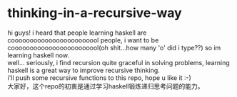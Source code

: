 # thinking-in-a-recursive-way
hi guys! i heard that people learning haskell are coooooooooooooooooooooool people, i want to be coooooooooooooooooooooool(oh shit...how many 'o' did i type??) so im learning haskell now. <br>well... seriously, i find recursion quite graceful in solving problems, learning haskell is a great way to improve recursive thinking.<br>i'll push some recursive functions to this repo, hope u like it :-)<br>
大家好，这个repo的初衷是通过学习haskell锻炼递归思考问题的能力。
